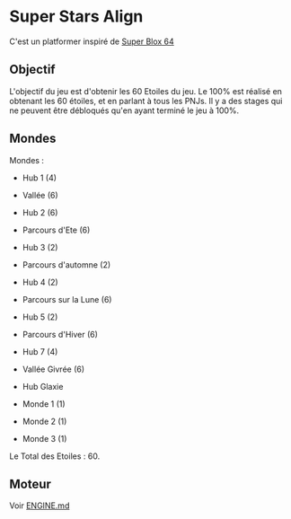 # Super Stars Align

C'est un platformer inspiré de [Super Blox 64](https://www.roblox.com/games/15644138782/SUPER-BLOX-64)

## Objectif

L'objectif du jeu est d'obtenir les 60 Etoiles du jeu.
Le 100% est réalisé en obtenant les 60 étoiles, et en parlant à tous les PNJs.
Il y a des stages qui ne peuvent être débloqués qu'en ayant terminé le jeu à 100%.

## Mondes

Mondes :

- Hub 1 (4)
- Vallée (6)

- Hub 2 (6)
- Parcours d'Ete (6)

- Hub 3 (2)
- Parcours d'automne (2)

- Hub 4 (2)
- Parcours sur la Lune (6)

- Hub 5 (2)
- Parcours d'Hiver (6)

- Hub 7 (4)
- Vallée Givrée (6)

- Hub Glaxie
- Monde 1 (1)
- Monde 2 (1)
- Monde 3 (1)

Le Total des Etoiles : 60.

## Moteur

Voir [ENGINE.md](./ENGINE.md)

